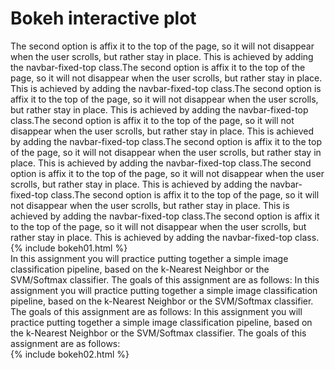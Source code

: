 <div class="row">
  <div class="col-auto">
    <h1> Bokeh interactive plot </h1>
  </div>
</div>

<div class="row">

  <div class="col-lg-6">
  The second option is affix it to the top of the page, so it will not disappear when the user scrolls, but rather stay in place. This is achieved by adding the navbar-fixed-top class.The second option is affix it to the top of the page, so it will not disappear when the user scrolls, but rather stay in place. This is achieved by adding the navbar-fixed-top class.The second option is affix it to the top of the page, so it will not disappear when the user scrolls, but rather stay in place. This is achieved by adding the navbar-fixed-top class.The second option is affix it to the top of the page, so it will not disappear when the user scrolls, but rather stay in place. This is achieved by adding the navbar-fixed-top class.The second option is affix it to the top of the page, so it will not disappear when the user scrolls, but rather stay in place. This is achieved by adding the navbar-fixed-top class.The second option is affix it to the top of the page, so it will not disappear when the user scrolls, but rather stay in place. This is achieved by adding the navbar-fixed-top class.The second option is affix it to the top of the page, so it will not disappear when the user scrolls, but rather stay in place. This is achieved by adding the navbar-fixed-top class.The second option is affix it to the top of the page, so it will not disappear when the user scrolls, but rather stay in place. This is achieved by adding the navbar-fixed-top class.
  </div>

  <div class="col-lg-auto">
    {% include bokeh01.html %}
  </div>
</div>


<div class="row">

  <div class="col-lg-6">
In this assignment you will practice putting together a simple image classification pipeline, based on the k-Nearest Neighbor or the SVM/Softmax classifier. The goals of this assignment are as follows: In this assignment you will practice putting together a simple image classification pipeline, based on the k-Nearest Neighbor or the SVM/Softmax classifier. The goals of this assignment are as follows: In this assignment you will practice putting together a simple image classification pipeline, based on the k-Nearest Neighbor or the SVM/Softmax classifier. The goals of this assignment are as follows:
  </div>

  <div class="col-lg-auto">
    {% include bokeh02.html %}
  </div>
  
</div>

